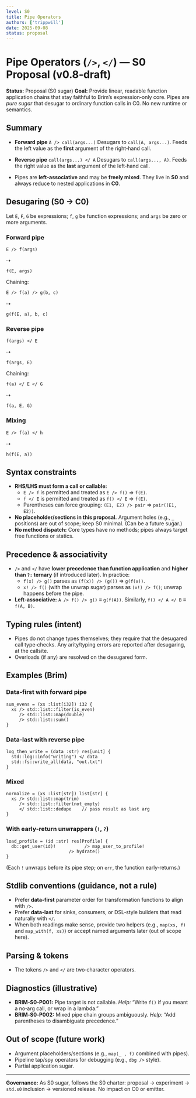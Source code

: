 ```yaml
---
level: S0
title: Pipe Operators
authors: ['trippwill']
date: 2025-09-08
status: proposal
---
```


# Pipe Operators (`/>`, `</`) — S0 Proposal (v0.8‑draft)

**Status:** Proposal (S0 sugar)
**Goal:** Provide linear, readable function application chains that stay faithful to Brim’s expression‑only core. Pipes are *pure sugar* that desugar to ordinary function calls in C0. No new runtime or semantics.


## Summary

- **Forward pipe** `A /> call(args...)`
  Desugars to `call(A, args...)`. Feeds the left value as the **first** argument of the right‑hand call.

- **Reverse pipe** `call(args...) </ A`
  Desugars to `call(args..., A)`. Feeds the right value as the **last** argument of the left‑hand call.

- Pipes are **left‑associative** and may be **freely mixed**. They live in **S0** and always reduce to nested applications in **C0**.


## Desugaring (S0 → C0)

Let `E`, `F`, `G` be expressions; `f`, `g` be function expressions; and `args` be zero or more arguments.

### Forward pipe
```
E /> f(args)
```
⇢
```
f(E, args)
```

Chaining:
```
E /> f(a) /> g(b, c)
```
⇢
```
g(f(E, a), b, c)
```

### Reverse pipe
```
f(args) </ E
```
⇢
```
f(args, E)
```

Chaining:
```
f(a) </ E </ G
```
⇢
```
f(a, E, G)
```

### Mixing
```
E /> f(a) </ h
```
⇢
```
h(f(E, a))
```

## Syntax constraints

- **RHS/LHS must form a call or callable:**
  - `E /> f` is permitted and treated as `E /> f()` ⇒ `f(E)`.
  - `f </ E` is permitted and treated as `f() </ E` ⇒ `f(E)`.
  - Parentheses can force grouping: `(E1, E2) /> pair` ⇒ `pair((E1, E2))`.
- **No placeholder/sections in this proposal.** Argument holes (e.g., `_` positions) are out of scope; keep S0 minimal. (Can be a future sugar.)
- **No method dispatch:** Core types have no methods; pipes always target free functions or statics.

## Precedence & associativity

- `/>` and `</` have **lower precedence than function application** and **higher than `?:` ternary** (if introduced later). In practice:
  - `f(x) /> g()` parses as `(f(x)) /> (g())` ⇒ `g(f(x))`.
  - `x! /> f()` (with the unwrap sugar) parses as `(x!) /> f()`; unwrap happens before the pipe.
- **Left‑associative:** `A /> f() /> g()` ≡ `g(f(A))`. Similarly, `f() </ A </ B` ≡ `f(A, B)`.


## Typing rules (intent)

- Pipes do not change types themselves; they require that the desugared call type‑checks. Any arity/typing errors are reported after desugaring, at the callsite.
- Overloads (if any) are resolved on the desugared form.


## Examples (Brim)

### Data‑first with forward pipe
```brim
sum_evens = (xs :list[i32]) i32 {
  xs /> std::list::filter(is_even)
     /> std::list::map(double)
     /> std::list::sum()
}
```

### Data‑last with reverse pipe
```brim
log_then_write = (data :str) res[unit] {
  std::log::info("writing") </ data
  std::fs::write_all(data, "out.txt")
}
```

### Mixed
```brim
normalize = (xs :list[str]) list[str] {
  xs /> std::list::map(trim)
     /> std::list::filter(not_empty)
     </ std::list::dedupe    // pass result as last arg
}
```

### With early‑return unwrappers (`!`, `?`)
```brim
load_profile = (id :str) res[Profile] {
  db::get_user(id)!           /> map_user_to_profile!
                        /> hydrate()
}
```
(Each `!` unwraps before its pipe step; on `err`, the function early‑returns.)


## Stdlib conventions (guidance, not a rule)

- Prefer **data‑first** parameter order for transformation functions to align with `/>`.
- Prefer **data‑last** for sinks, consumers, or DSL‑style builders that read naturally with `</`.
- When both readings make sense, provide two helpers (e.g., `map(xs, f)` and `map_with(f, xs)`) or accept named arguments later (out of scope here).


## Parsing & tokens

- The tokens `/>` and `</` are two‑character operators.

## Diagnostics (illustrative)

- **BRIM‑S0‑P001:** Pipe target is not callable.
  *Help:* “Write `f()` if you meant a no‑arg call, or wrap in a lambda.”
- **BRIM‑S0‑P002:** Mixed pipe chain groups ambiguously.
  *Help:* “Add parentheses to disambiguate precedence.”


## Out of scope (future work)

- Argument placeholders/sections (e.g., `map(_ , f)` combined with pipes).
- Pipeline tap/spy operators for debugging (e.g., `dbg />` style).
- Partial application sugar.

---

**Governance:** As S0 sugar, follows the S0 charter: proposal → experiment → `std.s0` inclusion → versioned release. No impact on C0 or emitter.

